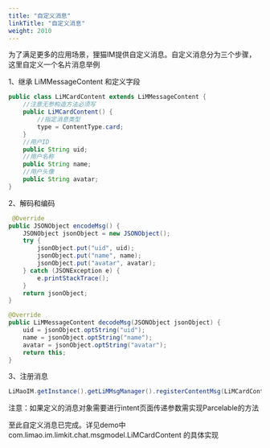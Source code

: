 ```yaml
---
title: "自定义消息"
linkTitle: "自定义消息"
weight: 2010 
---
```


为了满足更多的应用场景，狸猫IM提供自定义消息。自定义消息分为三个步骤，这里自定义一个名片消息举例

1、继承 LiMMessageContent 和定义字段
```java
public class LiMCardContent extends LiMMessageContent {
    //注意无参构造方法必须写
    public LiMCardContent() {
        //指定消息类型
        type = ContentType.card;
    }
    //用户ID
    public String uid;
    //用户名称
    public String name;
    //用户头像
    public String avatar;
}
```

2、解码和编码
```java
 @Override
public JSONObject encodeMsg() {
    JSONObject jsonObject = new JSONObject();
    try {
        jsonObject.put("uid", uid);
        jsonObject.put("name", name);
        jsonObject.put("avatar", avatar);
    } catch (JSONException e) {
        e.printStackTrace();
    }
    return jsonObject;
}

@Override
public LiMMessageContent decodeMsg(JSONObject jsonObject) {
    uid = jsonObject.optString("uid");
    name = jsonObject.optString("name");
    avatar = jsonObject.optString("avatar");
    return this;
}

```

3、注册消息
```java
LiMaoIM.getInstance().getLiMMsgManager().registerContentMsg(LiMCardContent.class);
```

注意：如果定义的消息对象需要进行intent页面传递参数需实现Parcelable的方法

至此自定义消息已完成。详见demo中 com.limao.im.limkit.chat.msgmodel.LiMCardContent 的具体实现
